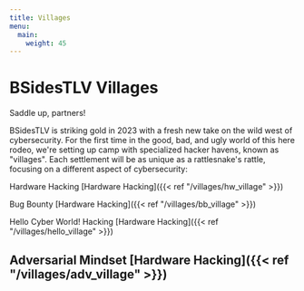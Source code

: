 ```yaml
---
title: Villages
menu:
  main:
    weight: 45
---
```


# BSidesTLV Villages

Saddle up, partners!

BSidesTLV is striking gold in 2023 with a fresh new take on the wild west of cybersecurity. For the first time in the good, bad, and ugly world of this here rodeo, we're setting up camp with specialized hacker havens, known as "villages". Each settlement will be as unique as a rattlesnake's rattle, focusing on a different aspect of cybersecurity:

Hardware Hacking [Hardware Hacking]({{< ref "/villages/hw_village" >}})

Bug Bounty [Hardware Hacking]({{< ref "/villages/bb_village" >}})

Hello Cyber World! Hacking [Hardware Hacking]({{< ref "/villages/hello_village" >}})

Adversarial Mindset [Hardware Hacking]({{< ref "/villages/adv_village" >}})
---